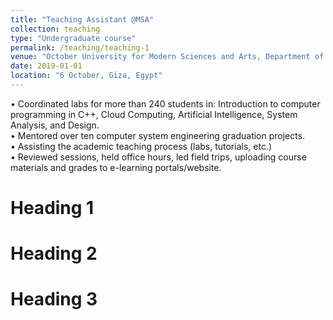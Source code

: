 ```yaml
---
title: "Teaching Assistant @MSA"
collection: teaching
type: "Undergraduate course"
permalink: /teaching/teaching-1
venue: "October University for Modern Sciences and Arts, Department of Computer Engineering"
date: 2019-01-01
location: "6 October, Giza, Egypt"
---
```


• Coordinated labs for more than 240 students in: Introduction to computer programming in C++, Cloud Computing, Artificial Intelligence, System Analysis, and Design.  
• Mentored over ten computer system engineering graduation projects.  
• Assisting the academic teaching process (labs, tutorials, etc.)  
• Reviewed sessions, held office hours, led field trips, uploading course materials and grades to e-learning portals/website.

# Heading 1

# Heading 2

# Heading 3
